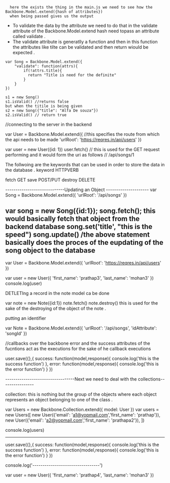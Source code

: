 ```
  here the exists the thing in the main.js we need to see how the Backbone.Model.extend({hash of attributes})
  when being passed gives us the output
```
- To validate the data by the attribute we need to do that in the validate attribute of the Backbone.Model.extend hash need topass an attribute called validate .
- The validate attribute is generatlly a function and then in this function the attributes like tilte can be validated and then return wiould be expected .
```
var Song = Backbone.Model.extend({
    "validate": function(attrs){
        if(!attrs.title){
          return "Title is need for the definite"  
        }
    }
})

s1 = new Song()
s1.isValid() //returns false
but when the titile is being given 
s2 = new Song({"title": "Alfa De souza"})
s2.isValid() // return true

```


//connecting to the server in the backend 

var User = Backbone.Model.extend({
  //this specifies the route from which the api needs to be made 
  'urlRoot': 'https://reqres.in/api/users'
})

var user = new User({id: 1})
user.fetch() // this is used for the GET request performing and it would form the uri as follows
// /api/songs/1

The follwoing are the keywords that can be used in order to store the data in the database .
keyword  HTTPVERB 

fetch   GET
save    POST/PUT
destroy DELETE
 
  -----------------------------Updating an Object ---------------------
  var Song = Backbone.Model.extend({
    'urlRoot': '/api/songs'
  })

  var song = new Song({id:1});
  song.fetch(); this would basically fetch that object from the backend database 
  song.set('title', "this is the speed")
  song.update()
  /the above statement basically does the proces of the eupdating of the song object to the database 
  ---------------------------------------------------------------------

var User = Backbone.Model.extend({
  'urlRoot': 'https://reqres.in/api/users'
})

var user = new User({
  'first_name': 'prathap3',
  'last_name': 'mohan3'
})
console.log(user)

DETLETIng a record in the note model ca be done 

var note = new Note({id:1})
note.fetch()
note.destroy()
this is used for the sake of the destroying of the object of the note  .

putting an identifier

var Note  = Backbone.Model.extend({
  'urlRoot': '/api/songs',
  'idAttribute': 'songId'
})


//callbacks over the backbone 
error and the success attributes of the fucntions act as the executions for the sake of he callback executions

user.save({},{
  success: function(model,response){
    console.log('this is the success function')
  },
  error: function(model,response){
    console.log('this is the error function')
  }
})



----------------------------------Next we need to deal with the collections----------------

collection: this is nothing but the group of the objects where each object represents an object belonging to one of the class .

var Users = new Backbone.Collection.extend({
  model: User
})
var users = new Users([
  new User({'email': 'a1@yopmail.com','first_name': 'prathap'}),
  new User({'email': 'a2@yopmail.com','first_name': 'prathapa2'}),
])

console.log(users)

-------------------------------------------------------------------------------------------


user.save({},{
  success: function(model,response){
    console.log('this is the success function')
  },
  error: function(model,response){
    console.log('this is the error function')
  }
})



console.log('---------------------------------')

var user = new User({
  'first_name': 'prathap4',
  'last_name': 'mohan3'
})